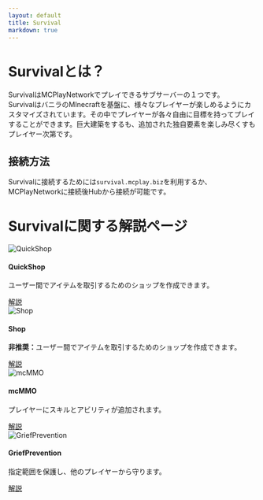 ```yaml
---
layout: default
title: Survival
markdown: true
---
```

# Survivalとは？

SurvivalはMCPlayNetworkでプレイできるサブサーバーの１つです。  
SurvivalはバニラのMInecraftを基盤に、様々なプレイヤーが楽しめるようにカスタマイズされています。その中でプレイヤーが各々自由に目標を持ってプレイすることができます。巨大建築をするも、追加された独自要素を楽しみ尽くすもプレイヤー次第です。  

## 接続方法

Survivalに接続するためには`survival.mcplay.biz`を利用するか、MCPlayNetworkに接続後Hubから接続が可能です。  

# Survivalに関する解説ページ

<div class="row wow fadeIn" style="visibility: visible; animation-name: fadeIn;">
  <div class="col-lg-4 col-md-12 mb-4">
    <div class="card">
      <div class="view overlay">
        <img class="card-img-top" src="{{site.github.url}}/assets/img/QuickShop.png"
          alt="QuickShop">
        <a href="{{site.github.url}}/servers/Survival/quickshop">
          <div class="mask rgba-white-slight"></div>
        </a>
      </div>
      <div class="card-body">
        <h4 class="card-title">QuickShop</h4>
        <p class="card-text">ユーザー間でアイテムを取引するためのショップを作成できます。</p>
        <a href="{{site.github.url}}/servers/Survival/quickshop" class="btn btn-primary">解説</a>
      </div>
    </div>
  </div>
  <div class="col-lg-4 col-md-12 mb-4">
    <div class="card">
      <div class="view overlay">
        <img class="card-img-top" src="{{site.github.url}}/assets/img/Shop.png"
          alt="Shop">
        <a href="{{site.github.url}}/servers/Survival/shop">
          <div class="mask rgba-white-slight"></div>
        </a>
      </div>
      <div class="card-body">
        <h4 class="card-title">Shop</h4>
        <p class="card-text"><b>非推奨：</b>ユーザー間でアイテムを取引するためのショップを作成できます。</p>
        <a href="{{site.github.url}}/servers/Survival/shop" class="btn btn-primary">解説</a>
      </div>
    </div>
  </div>
  <div class="col-lg-4 col-md-12 mb-4">
    <div class="card">
      <div class="view overlay">
        <img class="card-img-top" src="{{site.github.url}}/assets/img/mcMMO.png"
          alt="mcMMO">
        <a href="{{site.github.url}}/servers/Survival/mcMMO/">
          <div class="mask rgba-white-slight"></div>
        </a>
      </div>
      <div class="card-body">
        <h4 class="card-title">mcMMO</h4>
        <p class="card-text">プレイヤーにスキルとアビリティが追加されます。</p>
        <a href="{{site.github.url}}/servers/Survival/mcMMO/" class="btn btn-primary">解説</a>
      </div>
    </div>
  </div>
</div>
<div class="row wow fadeIn">
  <div class="col-lg-4 col-md-12 mb-4">
    <div class="card">
      <div class="view overlay">
        <img class="card-img-top" src="{{site.github.url}}/assets/img/GriefPrevention.png"
          alt="GriefPrevention">
        <a href="{{site.github.url}}/servers/Survival/griefprevention">
          <div class="mask rgba-white-slight"></div>
        </a>
      </div>
      <div class="card-body">
        <h4 class="card-title">GriefPrevention</h4>
        <p class="card-text">指定範囲を保護し、他のプレイヤーから守ります。</p>
        <a href="{{site.github.url}}/servers/Survival/griefprevention" class="btn btn-primary">解説</a>
      </div>
    </div>
  </div>
</div>